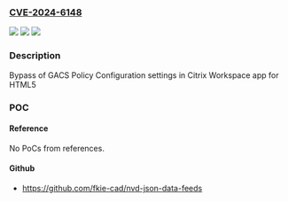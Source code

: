 ### [CVE-2024-6148](https://cve.mitre.org/cgi-bin/cvename.cgi?name=CVE-2024-6148)
![](https://img.shields.io/static/v1?label=Product&message=Citrix%20Workspace%20app%20for%20HTML5&color=blue)
![](https://img.shields.io/static/v1?label=Version&message=2404%3C%201%20&color=brighgreen)
![](https://img.shields.io/static/v1?label=Vulnerability&message=n%2Fa&color=brighgreen)

### Description

Bypass of GACS Policy Configuration settings in Citrix Workspace app for HTML5

### POC

#### Reference
No PoCs from references.

#### Github
- https://github.com/fkie-cad/nvd-json-data-feeds

